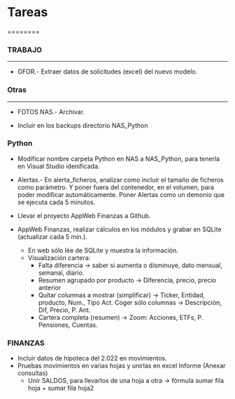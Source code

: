 # Tareas
========

### TRABAJO
-----------

* GFOR.- Extraer datos de solicitudes (excel) del nuevo modelo.


### Otras
----------

* FOTOS NAS.- Archivar.

* Incluir en los backups directorio NAS_Python


### Python

* Modificar nombre carpeta Python en NAS a NAS_Python, para tenerla en Visual Studio idenificada.

* Alertas.- En alerta_ficheros, analizar como incluir el tamaño de ficheros como parámetro. Y poner fuera del contenedor, en el volumen, para poder modificar automáticamente.
    Poner Alertas como un demonio que se ejecuta cada 5 minutos.

* Llevar el proyecto AppWeb Finanzas a Github.

* AppWeb Finanzas, realizar cálculos en los módulos y grabar en SQLite (actualizar cada 5 min.).
    - En web sólo lée de SQLite y muestra la información.
    - Visualización cartera:
        * Falta diferencia -> saber si aumenta o disminuye, dato mensual, semanal, diario.
        * Resumen agrupado por producto -> Diferencia, precio, precio anterior
        * Quitar columnas a mostrar (simplificar) -> Ticker, Entidad, producto, Num., Tipo Act.
            Coger sólo columnas -> Descripción, Dif, Precio, P. Ant.
        * Cartera completa (resumen) -> Zoom: Acciones, ETFs, P. Pensiones, Cuentas.


### FINANZAS

* Incluir datos de hipoteca del 2.022 en movimientos.
* Pruebas movimientos en varias hojas y unirlas en excel Informe (Anexar consultas)
    * Unir SALDOS, para llevarlos de una hoja a otra -> fórmula sumar fila hoja + sumar fila hoja2 
